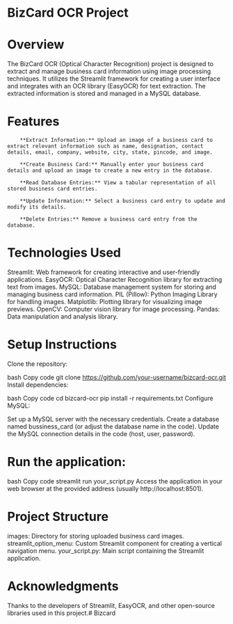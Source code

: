 # **BizCard OCR Project**


# **Overview**
The BizCard OCR (Optical Character Recognition) project is designed to extract and manage business card information using image processing techniques. It utilizes the Streamlit framework for creating a user interface and integrates with an OCR library (EasyOCR) for text extraction. The extracted information is stored and managed in a MySQL database.

# **Features**
        **Extract Information:** Upload an image of a business card to extract relevant information such as name, designation, contact details, email, company, website, city, state, pincode, and image.

        **Create Business Card:** Manually enter your business card details and upload an image to create a new entry in the database.

        **Read Database Entries:** View a tabular representation of all stored business card entries.

        **Update Information:** Select a business card entry to update and modify its details.

        **Delete Entries:** Remove a business card entry from the database.

# **Technologies Used**
Streamlit: Web framework for creating interactive and user-friendly applications.
EasyOCR: Optical Character Recognition library for extracting text from images.
MySQL: Database management system for storing and managing business card information.
PIL (Pillow): Python Imaging Library for handling images.
Matplotlib: Plotting library for visualizing image previews.
OpenCV: Computer vision library for image processing.
Pandas: Data manipulation and analysis library.
# **Setup Instructions**
Clone the repository:

bash
Copy code
git clone https://github.com/your-username/bizcard-ocr.git
Install dependencies:

bash
Copy code
cd bizcard-ocr
pip install -r requirements.txt
Configure MySQL:

Set up a MySQL server with the necessary credentials.
Create a database named bussiness_card (or adjust the database name in the code).
Update the MySQL connection details in the code (host, user, password).
# Run the application:

bash
Copy code
streamlit run your_script.py
Access the application in your web browser at the provided address (usually http://localhost:8501).

# **Project Structure**
images: Directory for storing uploaded business card images.
streamlit_option_menu: Custom Streamlit component for creating a vertical navigation menu.
your_script.py: Main script containing the Streamlit application.
# **Acknowledgments**
Thanks to the developers of Streamlit, EasyOCR, and other open-source libraries used in this project.# Bizcard

